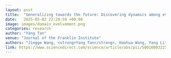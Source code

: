 ```yaml
---
layout: post
title:  "Generalizing towards the future: Discovering dynamics among evolving domains via disentangled variational autoencoders"
date:   2025-05-02 22:20:59 +00:00
image: images/domain_evolvement.png
categories: research
author: "Yang Tan"
venue: "Journal of the Franklin Institute"
authors: "Jingge Wang, <strong>Yang Tan</strong>, Haohua Wang, Yang Li"
link: https://www.sciencedirect.com/science/article/abs/pii/S0016003225002017
---
```

